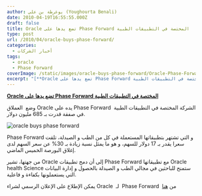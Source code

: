 ```yaml
---
author: يوغرطة بن علي (Youghourta Benali)
date: 2010-04-19T16:55:55.000Z
draft: false
title: Oracle تضع يدها على Phase Forward المختصة في التطبيقات الطبية
type: post
url: /2010/04/oracle-buys-phase-forward/
categories:
  - أخبار الشركات
tags:
  - oracle
  - Phase Forward
coverImage: /static/images/oracle-buys-phase-forward/Oracle-Phase-Forward.png
excerpt: "[**Oracle تضع يدها على Phase Forward المختصة في التطبيقات الطبية**](https://www.it-scoop.com/2010/04/oracle-buys-phase-forward/)\n\nوضع \_العملاق Oracle يده على Phase Forward \_الشركة المختصة في التطبيقات الطبية في صفقة قدرت بـ 685 مليون دولار.\n\n![oracle buys phase forward](/static/images/oracle-buys-phase-forward/Oracle-Phase-Forward.png)\n\nPhase Forward و التي تشتهر بتطبيقاتها المستعملة في كل من"
---
```

[**Oracle تضع يدها على Phase Forward المختصة في التطبيقات الطبية**](https://www.it-scoop.com/2010/04/oracle-buys-phase-forward/)

وضع  العملاق Oracle يده على Phase Forward  الشركة المختصة في التطبيقات الطبية في صفقة قدرت بـ 685 مليون دولار.

![oracle buys phase forward](/static/images/oracle-buys-phase-forward/Oracle-Phase-Forward.png)

Phase Forward و التي تشتهر بتطبيقاتها المستعملة في كل من الطب و الصيدلة، تلقت سعرا يقدر بـ 17 دولار للسهم، و هو ما يمثل نسبة زيادة بـ 30% عن سعر السهم لدى إغلاق البورصة الخميس الماضي.

من جهتها، تشير Oracle إلى أن دمح تطبيقات Phase Forward مع تطبيقاتها Oracle health Science ستمنح للباحثين في مجالي الطب و الصيدلة بالحصول و إدارة البيانات التي يستعملونها بكفاءة و فاعلية.

يمكن الإطلاع على الإعلان الرسمي لشراء Oracle  لـ  Phase Forward  من [هنا](http://www.phaseforward.com/oracle/)

